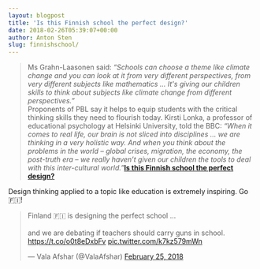```yaml
---
layout: blogpost
title: 'Is this Finnish school the perfect design?'
date: 2018-02-26T05:39:07+00:00
author: Anton Sten
slug: finnishschool/
---
```


>Ms Grahn-Laasonen said: <i>“Schools can choose a theme like climate change and you can look at it from very different perspectives, from very different subjects like mathematics … It's giving our children skills to think about subjects like climate change from different perspectives.”</i><br />Proponents of PBL say it helps to equip students with the critical thinking skills they need to flourish today. Kirsti Lonka, a professor of educational psychology at Helsinki University, told the BBC: <i>“When it comes to real life, our brain is not sliced into disciplines ... we are thinking in a very holistic way. And when you think about the problems in the world – global crises, migration, the economy, the post-truth era – we really haven’t given our children the tools to deal with this inter-cultural world.”</i>**[Is this Finnish school the perfect design?](https://www.weforum.org/agenda/2017/10/why-finland-is-tearing-down-walls-in-schools/)**

Design thinking applied to a topic like education is extremely inspiring. Go 🇫🇮!

<blockquote class="twitter-tweet" data-cards="hidden" data-lang="en"><p lang="en" dir="ltr">Finland 🇫🇮 is designing the perfect school ...<br><br>and we are debating if teachers should carry guns in school. <a href="https://t.co/o0t8eDxbFv">https://t.co/o0t8eDxbFv</a> <a href="https://t.co/k7kz579mWn">pic.twitter.com/k7kz579mWn</a></p>&mdash; Vala Afshar (@ValaAfshar) <a href="https://twitter.com/ValaAfshar/status/967568038412410880?ref_src=twsrc%5Etfw">February 25, 2018</a></blockquote> <script async src="https://platform.twitter.com/widgets.js" charset="utf-8"></script>

